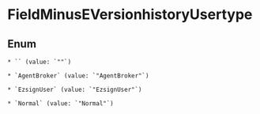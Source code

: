 
# FieldMinusEVersionhistoryUsertype

## Enum


    * `` (value: `""`)

    * `AgentBroker` (value: `"AgentBroker"`)

    * `EzsignUser` (value: `"EzsignUser"`)

    * `Normal` (value: `"Normal"`)



